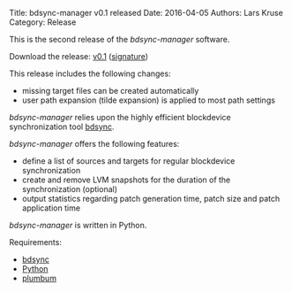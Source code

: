 Title: bdsync-manager v0.1 released
Date: 2016-04-05
Authors: Lars Kruse
Category: Release


This is the second release of the *bdsync-manager* software.

Download the release: [v0.1](http://download.savannah.gnu.org/releases/bdsync-manager/bdsync-manager_0.1.tar.gz)
                      ([signature](http://download.savannah.gnu.org/releases/bdsync-manager/bdsync-manager_0.1.tar.gz.sig))

This release includes the following changes:

* missing target files can be created automatically
* user path expansion (tilde expansion) is applied to most path settings

*bdsync-manager* relies upon the highly efficient blockdevice synchronization tool [bdsync](https://github.com/TargetHolding/bdsync).

*bdsync-manager* offers the following features:

* define a list of sources and targets for regular blockdevice synchronization
* create and remove LVM snapshots for the duration of the synchronization (optional)
* output statistics regarding patch generation time, patch size and patch application time

*bdsync-manager* is written in Python.

Requirements:

* [bdsync](https://github.com/TargetHolding/bdsync)
* [Python](http://python.org/)
* [plumbum](http://plumbum.readthedocs.org/)
